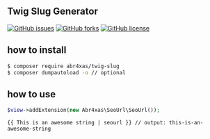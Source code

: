 ## Twig Slug Generator

[![GitHub issues](https://img.shields.io/github/issues/abr4xas/twig-slug.svg?style=flat-square)](https://github.com/abr4xas/twig-slug/issues) [![GitHub forks](https://img.shields.io/github/forks/abr4xas/twig-slug.svg?style=flat-square)](https://github.com/abr4xas/twig-slug/network) [![GitHub license](https://img.shields.io/badge/license-MIT-blue.svg?style=flat-square)](https://raw.githubusercontent.com/abr4xas/twig-slug/master/LICENSE)


## how to install

```bash
$ composer require abr4xas/twig-slug
$ composer dumpautoload -o // optional
```


## how to use 

```php
$view->addExtension(new Abr4xas\SeoUrl\SeoUrl());
```

```
{{ This is an awesome string | seourl }} // output: this-is-an-awesome-string
```
